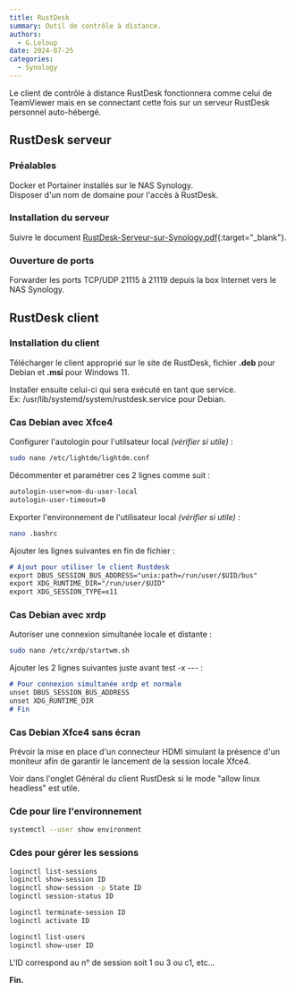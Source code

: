 ```yaml
---
title: RustDesk
summary: Outil de contrôle à distance.
authors: 
  - G.Leloup
date: 2024-07-25
categories: 
  - Synology
---
```


Le client de contrôle à distance RustDesk fonctionnera comme celui de TeamViewer mais en se connectant cette fois sur un serveur RustDesk personnel auto-hébergé.

## RustDesk serveur

### Préalables

Docker et Portainer installés sur le NAS Synology.  
Disposer d'un nom de domaine pour l'accès à RustDesk.  

### Installation du serveur

Suivre le document [RustDesk-Serveur-sur-Synology.pdf](../medias/synology-rustdesk-serveur.pdf){:target="_blank"}.

### Ouverture de ports

Forwarder les ports TCP/UDP 21115 à 21119 depuis la box Internet vers le NAS Synology.

## RustDesk client

### Installation du client

Télécharger le client approprié sur le site de RustDesk, fichier **.deb** pour Debian et **.msi** pour Windows 11.

Installer ensuite celui-ci qui sera exécuté en tant que service.  
Ex: /usr/lib/systemd/system/rustdesk.service pour Debian.

### Cas Debian avec Xfce4

Configurer l'autologin pour l'utilsateur local _(vérifier si utile)_ :

```bash
sudo nano /etc/lightdm/lightdm.conf
```

Décommenter et paramétrer ces 2 lignes comme suit :

```markdown
autologin-user=nom-du-user-local
autologin-user-timeout=0
```

Exporter l'environnement de l'utilisateur local _(vérifier si utile)_ :

```bash
nano .bashrc
```

Ajouter les lignes suivantes en fin de fichier :

```markdown
# Ajout pour utiliser le client Rustdesk
export DBUS_SESSION_BUS_ADDRESS="unix:path=/run/user/$UID/bus"
export XDG_RUNTIME_DIR="/run/user/$UID"
export XDG_SESSION_TYPE=x11
```

### Cas Debian avec xrdp

Autoriser une connexion simultanée locale et distante :

```bash
sudo nano /etc/xrdp/startwm.sh
```

Ajouter les 2 lignes suivantes juste avant test -x --- :

```markdown
# Pour connexion simultanée xrdp et normale
unset DBUS_SESSION_BUS_ADDRESS
unset XDG_RUNTIME_DIR
# Fin
```

### Cas Debian Xfce4 sans écran

Prévoir la mise en place d'un connecteur HDMI simulant la présence d'un moniteur afin de garantir le lancement de la session locale Xfce4.

Voir dans l'onglet Général du client RustDesk si le mode "allow linux headless" est utile.

### Cde pour lire l'environnement

```bash
systemctl --user show environment
```

### Cdes pour gérer les sessions

```bash
loginctl list-sessions
loginctl show-session ID
loginctl show-session -p State ID
loginctl session-status ID

loginctl terminate-session ID
loginctl activate ID

loginctl list-users
loginctl show-user ID
```

L'ID correspond au n° de session soit 1 ou 3 ou c1, etc...

**Fin.**
